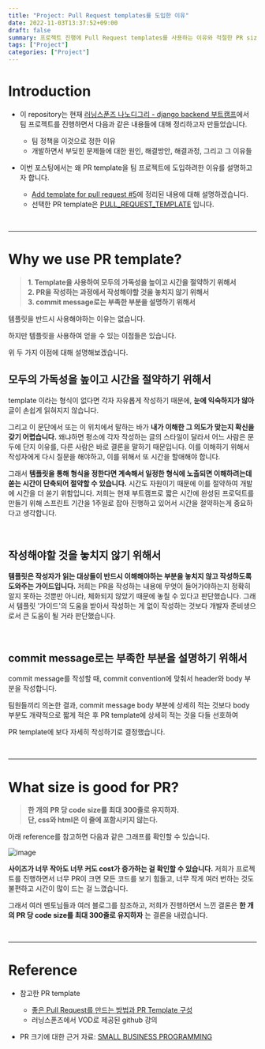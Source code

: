```yaml
---
title: "Project: Pull Request templates를 도입한 이유"
date: 2022-11-03T13:37:52+09:00
draft: false
summary: 프로젝트 진행에 Pull Request templates를 사용하는 이유와 적절한 PR size는 얼만큼 정했는지에 대해 공유해본다.
tags: ["Project"]
categories: ["Project"]
---
```


# Introduction

- 이 repository는 현재 [러닝스푼즈 나노디그리 - django backend 부트캠프](https://learningspoons.com/course/detail/django-backend/)에서 팀 프로젝트를 진행하면서 다음과 같은 내용들에 대해 정리하고자 만들었습니다. 
    - 팀 정책을 이것으로 정한 이유 
    - 개발하면서 부딪힌 문제들에 대한 원인, 해결방안, 해결과정, 그리고 그 이유들

- 이번 포스팅에서는 왜 PR template을 팀 프로젝트에 도입하려한 이유를 설명하고자 합니다.
    - [Add template for pull request #5](https://github.com/backendnanodegree/Devket/pull/5)에 정리된 내용에 대해 설명하겠습니다. 
    - 선택한 PR template은 [PULL_REQUEST_TEMPLATE](https://github.com/backendnanodegree/Devket/blob/main/.github/PULL_REQUEST_TEMPLATE.md) 입니다.


<br>

---


# Why we use PR template? 

> **1. Template을 사용하여 모두의 가독성을 높이고 시간을 절약하기 위해서**  
> **2. PR을 작성하는 과정에서 작성해야할 것을 놓치지 않기 위해서**  
> **3. commit message로는 부족한 부분을 설명하기 위해서**  

템플릿을 반드시 사용해야하는 이유는 없습니다. 

하지만 템플릿을 사용하여 얻을 수 있는 이점들은 있습니다.

위 두 가지 이점에 대해 설명해보겠습니다.

## 모두의 가독성을 높이고 시간을 절약하기 위해서

template 이라는 형식이 없다면 각자 자유롭게 작성하기 때문에, **눈에 익숙하지가 않아** 글이 손쉽게 읽혀지지 않습니다.  

그리고 이 문단에서 또는 이 위치에서 말하는 바가 **내가 이해한 그 의도가 맞는지 확신을 갖기 어렵습니다.** 왜냐하면 평소에 각자 작성하는 글의 스타일이 달라서 어느 사람은 문두에 단지 이유를, 다른 사람은 바로 결론을 말하기 때문입니다. 이를 이해하기 위해서 작성자에게 다시 질문을 해야하고, 이를 위해서 또 시간을 할애해야 합니다. 

그래서 **템플릿을 통해 형식을 정한다면 계속해서 일정한 형식에 노출되면 이해하려는데 쏟는 시간이 단축되어 절약할 수 있습니다.** 시간도 자원이기 때문에 이를 절약하여 개발에 시간을 더 쏟기 위함입니다. 저희는 현재 부트캠프로 짧은 시간에 완성된 프로덕트를 만들기 위해 스프린트 기간을 1주일로 잡아 진행하고 있어서 시간을 절약하는게 중요하다고 생각합니다.

<br>


## 작성해야할 것을 놓치지 않기 위해서  

**템플릿은 작성자가 읽는 대상들이 반드시 이해해야하는 부분을 놓치지 않고 작성하도록 도와주는 가이드입니다.** 
저희는 PR을 작성하는 내용에 무엇이 들어가야하는지 정확히 알지 못하는 것뿐만 아니라, 체화되지 않았기 때문에 놓칠 수 있다고 판단했습니다. 
그래서 템플릿 '가이드'의 도움을 받아서 작성하는 게 없이 작성하는 것보다 개발자 준비생으로서 큰 도움이 될 거라 판단했습니다. 


<br>


## commit message로는 부족한 부분을 설명하기 위해서

commit message를 작성할 때, commit convention에 맞춰서 header와 body 부분을 작성합니다. 

팀원들끼리 의논한 결과, commit message body 부분에 상세히 적는 것보다 body 부분도 개략적으로 짧게 적은 후 PR template에 상세히 적는 것을 다들 선호하여 

PR template에 보다 자세히 작성하기로 결정했습니다. 

<br>

---

# What size is good for PR?

> **한 개의 PR 당 code size를 최대 300줄로 유지하자.**  
> **단, css와 html은 이 줄에 포함시키지 않는다.** 

아래 reference를 참고하면 다음과 같은 그래프를 확인할 수 있습니다.

![image](https://i0.wp.com/smallbusinessprogramming.com/wp-content/uploads/2017/10/optimal_pull_request_size.png?w=566&ssl=1)

**사이즈가 너무 작아도 너무 커도 cost가 증가하는 걸 확인할 수 있습니다.** 저희가 프로젝트를 진행하면서 너무 PR이 크면 모든 코드를 보기 힘들고, 너무 작게 여러 번하는 것도 불편하고 시간이 많이 드는 걸 느꼈습니다. 

그래서 여러 멘토님들과 여러 블로그를 참조하고, 저희가 진행하면서 느낀 결론은 **한 개의 PR 당 code size를 최대 300줄로 유지하자** 는 결론을 내렸습니다. 


<br>

---
# Reference

- 참고한 PR template
    - [좋은 Pull Request를 만드는 방법과 PR Template 구성](https://2jinishappy.tistory.com/337)
    - 러닝스푼즈에서 VOD로 제공된 github 강의

- PR 크기에 대한 근거 자료: [SMALL BUSINESS PROGRAMMING](https://smallbusinessprogramming.com/optimal-pull-request-size/)